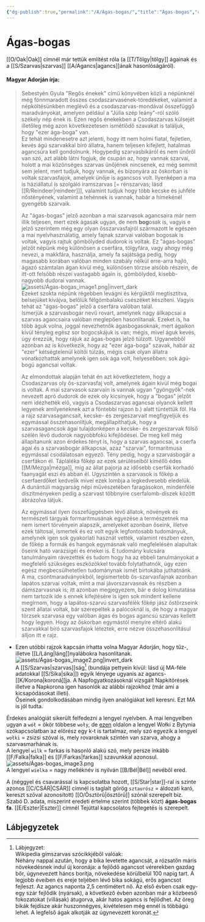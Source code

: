 ```yaml
---
{"dg-publish":true,"permalink":"/A/Ágas-bogas/","title":"Ágas-bogas","created":"2023-10-22T02:40","updated":"2024-03-04T18:03"}
---
```



# Ágas-bogas

[[O/Oak\|Oak]] címnél már tettük említést róla (a [[T/Tölgy\|tölgy]] ágainak és a [[S/Szarvas\|szarvas]] [[A/Agancs\|agancs]]ának hasonlóságáról).  

#### Magyar Adorján írja:  

> Sebestyén Gyula "Regős énekek" című könyvében közli a népünknél még fönnmaradott összes csodaszarvasének-töredékeket, valamint a népköltésünkben meglévő és a csodaszarvas-mondával összefüggő maradványokat, amelyen például a "Júlia szép leány"-ról szóló székely nép ének is. Ezen regős énekekben a Csodaszarvas külsejét illetőleg még azon következetesen ismétlődő szavakat is találjuk, hogy "ezer ága-boga" van.  
> Ez tehát mindenesetre azt jelenti, hogy itt nem holmi fiatal, fejletlen, kevés ágú szarvakkal bíró állatra, hanem teljesen kifejlett, hatalmas agancsúra kell gondolnunk. Hogypedig szarvasbikáról és nem ünőről van szó, azt alább látni fogjuk, de csupán az, hogy vannak szarvai, holott a mai közönséges szarvas ünőjének nincsenek, ez még semmit sem jelent, mert tudjuk, hogy vannak, és bizonyára az őskorban is voltak szarvasfajok, amelyek ünője is agancsos volt. Ilyenképen a ma is háziállatul is szolgáló iramszarvas \[= rénszarvas; lásd [[R/Reindeer\|reindeer]]\], valamint tudjuk hogy több kecske és juhféle nőstényének, valamint a tehénnek is vannak, habár a hímekénél gyengébb szarvaik.  
>
> Az "ágas-bogas" jelző azonban a mai szarvasok agancsaira már nem illik teljesen, mert ezek ágasak ugyan, de nem **bog**osak is, vagyis e jelző szerintem még egy olyan ősszarvasfajról származott le egészen a mai nyelvhasználatig, amely fajnak szarvai valóban bogosak is voltak, vagyis rajtuk gömbölyded dudorok is voltak. Ez "ágas-bogas" jelzőt népünk még különösen a cserfára, tölgyfára, vagy ahogy még nevezi, a makkfára, használja, amely fa sajátsága pedig, hogy magasabb korában valóban minden szabály nélkül erre-arra hajló, ágazó számtalan ágan kívül még, különösen törzse alsóbb részein, de itt-ott felsőbb részei vastagabb ágain is, gömbölyded, kisebb-nagyobb dudorai vannak.  
![assets/Ágas-bogas_image1.png|invert_dark](/img/user/A/assets/%C3%81gas-bogas_image1.png)  
> Ezeket szokta népünk régebben levágni és kérgüktől megtisztítva, belsejüket kivájva, belőlük félgömbalakú csészéket készíteni. Vagyis tehát az "ágas-bogas" jelző a cserfára valóban talál.  
> Ismerjük a szarvasbogár nevű rovart, amelynek nagy állkapcsai a szarvas agancsaira valóban meglepően hasonlítanak. Ezeket is, ha több águk volna, joggal nevezhetnők ágasbogasoknak, mert ágaikon kívül tényleg egész sor bogocskájuk is van; mégis, mivel águk kevés, úgy érezzük, hogy rájuk az ágas-bogas jelző túlzott. Ugyanebből azonban az is következik, hogy az "ezer ága-boga" szavak, habár az "ezer" kétségtelenül költői túlzás, mégis csak olyan állatra vonatkozhattak amelynek igen sok ága volt, helyesebben: sok ágú-bogú agancsai voltak.  
>
> Az elmondottak alapján tehát én azt következtetem, hogy a Csodaszarvas oly ős-szarvasfaj volt, amelynek ágain kívül még bogai is voltak. A mai szarvasok szarvain is vannak ugyan "gyöngyök"-nek nevezett apró dudorok de ezek oly kicsinyek, hogy a "bogas" jelzőt nem idézhették elő, vagyis a Csodaszarvas agancsai olyanok kellett legyenek amilyeneknek azt a föntebbi rajzon b.) alatt tüntettük föl. Ha a rajz szarvasagancsait, kecske- és zergeszarvait megfigyeljük és egymással összehasonlítjuk, megállapíthatjuk, hogy a szarvasagancsok ágai tulajdonképen a kecske- és zergeszarvak fölső szélén lévő dudorok nagyobbfokú kifejlődései. De meg kell még állapítanunk azon érdekes tényt is, hogy a szarvas agancsai, a cserfa ágai és a szarvasbogár állkapcsai, azaz "szarvai", formaritmusa egymással csodálatosan egyező. Tény pedig, hogy a szarvasbogár a cserfákon él. Tápláléka főkép az ezek sérüléseiből kiméllő édes [[M/Mézga\|mézga]], míg az állat pajorja az idősebb cserfák korhadó faanyagát eszi és abban él. Ugyszintén a szarvasok is főkép a cserfaerdőket kedvelik mivel ezek lombja a legkedvesebb eledelük.  
> A dunántúli magyarság népi művészetében faragásokon, mindenféle díszítményeken pedig a szarvast többnyire cserfalomb-díszek között ábrázolva látjuk.  
>
> Az egymással ilyen összefüggésben lévő állatok, növények és természeti tárgyak formaritmusának egyezése a természetnek ma nem ismert törvényein alapszik, amelyeket azonban őseink, illetve ezek táltosai, ismertek és ez volt egyik legfontosabb tudományuk, amelynek igen sok gyakorlati hasznát vették, valamint részben ezen, de főkép a formák és hangok egymásnak való megfelelésén alapultak őseink ható varázsigéi és énekei is. E tudomány kulcsára tanulmányaim rávezettek és tudom hogy ha az ebbeli tanulmányokat a megfelelő szükséges eszközökkel tovább folytathatnók, úgy ezen egész megbecsülhetetlen tudománynak ismét birtokába juthatnánk.  
> A ma, csontmaradványokból, legismertebb ős-szarvasfajnak azonban lapátos szarvai voltak, mint a mai jávorszarvasnak és részben a dámszarvasnak is; itt azonban megjegyezem, bár e dolog kimutatása nem tartozik ide s ennek kifejtésére is igen sok mindent kellene megírnom, hogy a lapátos-szarvú szarvasfélék főkép jász őstörzseink szent állatai voltak, bár szerepeltek a palócoknál is, de hogy a magyar törzsek szarvasa egy valóban ágas és bogas agancsú szarvas kellett hogy legyen. Hogy az őskorban egymástól menyire eltérő alakú szarvakkal bíró szarvasfajok léteztek, erre nézve összehasonlításul álljon itt e rajz.  
- Ezen utóbbi rajzok kapcsán írhatta volna Magyar Adorján, hogy tűz-, illetve [[L/Láng\|láng]]nyalábokra hasonlítanak.  
![assets/Ágas-bogas_image2.png|invert_dark](/img/user/A/assets/%C3%81gas-bogas_image2.png)  
A [[S/Szarvas\|szarvas]]ság[^1] (bundája pettyein kívül: lásd új MA-féle adatokkal [[S/Sika\|sika]]) egyik lényege ugyanis az agancs-[[K/Korona\|koroná]]ja. A Napfogyatkozásoknál vizsgált Napkitörések illetve a Napkorona igen hasonlók az alábbi rajzokhoz (már ami a kicsapódásokat illeti).  
Őseinek gondolkodásában mindig ilyen analógiákat kell keresni. Ezt MA is jól tudta.  

Érdekes analógiát sikerült felfedezni a lengyel nyelvben. A mai lengyelben ugyan a `wół` = ökör többese `woły`, de [ezen](https://commons.wikimedia.org/wiki/File:Bronze_oxen,_Bytyn.jpg) oldalon a lengyel Wołki z Bytynia szókapcsolatban az előrész egy k-t is tartalmaz, mely szó egyezik a lengyel `wołki` = zsizsi szóval is, mely rovaroknak szintén van szarva, ahogy a szarvasmarhának is.  
A lengyel `wilk` = farkas is hasonló alakú szó, mely persze inkább [[F/Falka\|falka]] és [[F/Farkas\|farkas]] szavunkkal azonosul.  
![assets/Ágas-bogas_image3.png](/img/user/A/assets/%C3%81gas-bogas_image3.png)  
A lengyel `wielka` = nagy melléknév is nyilván [[B/Bél\|Bél]] nevéből ered.  

A (néggyel és csavarással is kapcsolatba hozott, [[S/Star\|star]]-ral is szinte azonos [[C/CSÁR\|CSÁR]] címnél is taglalt görög `sztaurósz` = áldozati karó, kereszt szóval azonosított) [[O/Ösztörű\|ösztörű]] szónál szerepelt biz. Szabó D. adata, miszerint eredeti értelme szerint (többek közt) **ágas-bogas fa**. [[E/Eszter\|Eszter]] címnél Tejúttal kapcsolatos fejtegetés is szerepelt.  

## Lábjegyzetek

[^1]: Lábjegyzet:  
Wikipedia gímszarvas szócikkjéből valóak:  
Néhány nappal azután, hogy a bika levetette agancsát, a rózsatőn máris növekedésnek indul új koronája: a fejlődő agancsot vérerekben gazdag bőr, úgynevezett háncs borítja, növekedése körülbelül 100 napig tart. A legjobb éveiben és ereje teljében lévő bika sokágú, erős agancsot fejleszt. Az agancs naponta 2,5 centimétert nő. Az első évben csak egy-egy szár fejlődik (nyársak), a következő évben azonban már a közbeeső fokozatokat (villásak) átugorva, akár hatos agancs is fejlődhet. Az öreg bikák fejdísze akár huszonnégyes, kivételesen még ennél is többágú lehet. A legfelső ágak alkotják az úgynevezett koronát.  